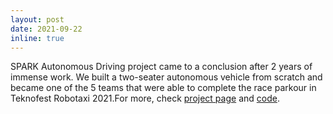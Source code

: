 ```yaml
---
layout: post
date: 2021-09-22
inline: true
---
```

SPARK Autonomous Driving project came to a conclusion after 2 years of immense work. We built a two-seater autonomous vehicle from scratch and became one of the 5 teams that were able to complete the race parkour in Teknofest Robotaxi 2021.For more, check [project page](/projects/spark/) and [code](https://github.com/WindOfFreedom58/forkspark).

